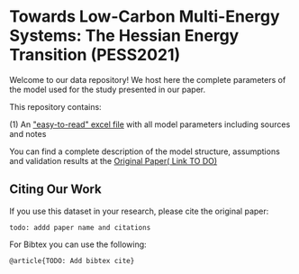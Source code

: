 # Towards Low-Carbon Multi-Energy Systems: The Hessian Energy Transition (PESS2021)

Welcome to our data repository! We host here the complete parameters of the model used for the study presented in our paper.

This repository contains:

(1) An ["easy-to-read" excel file](/databaseHesse.xlsx) with all model parameters including sources and notes

You can find a complete description of the model structure,  assumptions and validation results at the [Original Paper( Link TO DO)](https://www.google.de)

## Citing Our Work

If you use this dataset in your research, please cite the original paper:

	todo: addd paper name and citations 

For Bibtex you can use the following:

    @article{TODO: Add bibtex cite}



